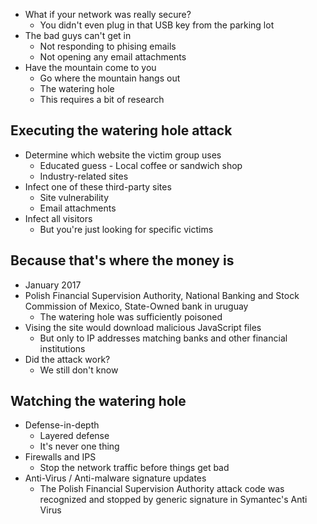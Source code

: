 - What if your network was really secure?
	- You didn't even plug in that USB key from the parking lot
- The bad guys can't get in
	- Not responding to phising emails
	- Not opening any email attachments
- Have the mountain come to you
	- Go where the mountain hangs out
	- The watering hole
	- This requires a bit of research

## Executing the watering hole attack
- Determine which website the victim group uses
	- Educated guess - Local coffee or sandwich shop
	- Industry-related sites
- Infect one of these third-party sites
	- Site vulnerability
	- Email attachments
- Infect all visitors
	- But you're just looking for specific victims

## Because that's where the money is
- January 2017
- Polish Financial Supervision Authority, National Banking and Stock Commission of Mexico, State-Owned bank in uruguay
	- The watering hole was sufficiently poisoned
- Vising the site would download malicious JavaScript files
	- But only to IP addresses matching banks and other financial institutions
- Did the attack work?
	- We still don't know

## Watching the watering hole
- Defense-in-depth
	- Layered defense
	- It's never one thing
- Firewalls and IPS
	- Stop the network traffic before things get bad
- Anti-Virus / Anti-malware signature updates
	- The Polish Financial Supervision Authority attack code was recognized and stopped by generic signature in Symantec's Anti Virus
